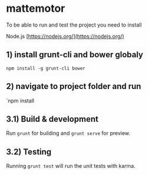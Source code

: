# mattemotor

To be able to run and test the project you need to install

Node.js [https://nodejs.org/](https://nodejs.org/)

## 1) install grunt-cli and bower globaly

`npm install -g grunt-cli bower`

## 2) navigate to project folder and run

`npm install

## 3.1) Build & development

Run `grunt` for building and `grunt serve` for preview.

## 3.2) Testing

Running `grunt test` will run the unit tests with karma.
